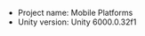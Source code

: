 <!-- UNITY CODE ASSIST INSTRUCTIONS START -->
- Project name: Mobile Platforms
- Unity version: Unity 6000.0.32f1
<!-- UNITY CODE ASSIST INSTRUCTIONS END -->